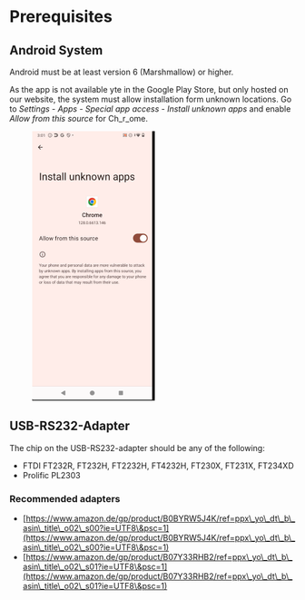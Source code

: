 # Prerequisites

## Android System

Android must be at least version 6 (Marshmallow) or higher.&#x20;

As the app is not available yte in the Google Play Store, but only hosted on our website, the system must allow installation form unknown locations. Go to _Settings_ - _Apps_ - _Special app access_ - _Install unknown apps_ and enable _Allow from this source_ for Ch_r_ome.

<figure><img src="../.gitbook/assets/image (3).png" alt="" width="216"><figcaption></figcaption></figure>

## USB-RS232-Adapter

The chip on the USB-RS232-adapter should be any of the following:

* FTDI FT232R, FT232H, FT2232H, FT4232H, FT230X, FT231X, FT234XD
* Prolific PL2303

### Recommended adapters

* [https://www.amazon.de/gp/product/B0BYRW5J4K/ref=ppx\_yo\_dt\_b\_asin\_title\_o02\_s00?ie=UTF8\&psc=1](https://www.amazon.de/gp/product/B0BYRW5J4K/ref=ppx\_yo\_dt\_b\_asin\_title\_o02\_s00?ie=UTF8\&psc=1)
* [https://www.amazon.de/gp/product/B07Y33RHB2/ref=ppx\_yo\_dt\_b\_asin\_title\_o02\_s01?ie=UTF8\&psc=1](https://www.amazon.de/gp/product/B07Y33RHB2/ref=ppx\_yo\_dt\_b\_asin\_title\_o02\_s01?ie=UTF8\&psc=1)

